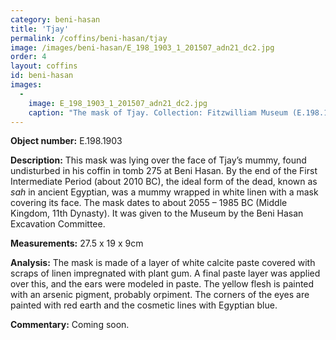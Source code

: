 ```yaml
---
category: beni-hasan
title: 'Tjay'
permalink: /coffins/beni-hasan/tjay
image: /images/beni-hasan/E_198_1903_1_201507_adn21_dc2.jpg
order: 4
layout: coffins
id: beni-hasan
images:
  -
    image: E_198_1903_1_201507_adn21_dc2.jpg
    caption: "The mask of Tjay. Collection: Fitzwilliam Museum (E.198.1903). Given by the Beni Hasan Excavation Committee."
---
```


**Object number:** E.198.1903

**Description:** This mask was lying over the face of Tjay’s mummy, found undisturbed in his coffin in tomb 275 at Beni Hasan. By the end of the First Intermediate Period (about 2010 BC), the ideal form of the dead, known as *sah* in ancient Egyptian, was a mummy wrapped in white linen with a mask covering its face. The mask dates to about 2055 – 1985 BC (Middle Kingdom, 11th Dynasty). It was given to the Museum by the Beni Hasan Excavation Committee.

**Measurements:** 27.5 x 19 x 9cm 

**Analysis:** The mask is made of a layer of white calcite paste covered with scraps of linen impregnated with plant gum. A final paste layer was applied over this, and the ears were modeled in paste. The yellow flesh is painted with an arsenic pigment, probably orpiment. The corners of the eyes are painted with red earth and the cosmetic lines with Egyptian blue.

**Commentary:** Coming soon.



